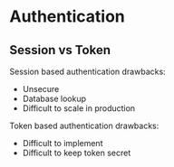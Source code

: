 # Authentication
## Session vs Token
Session based authentication drawbacks:
* Unsecure
* Database lookup
* Difficult to scale in production

Token based authentication drawbacks:
* Difficult to implement 
* Difficult to keep token secret
